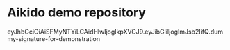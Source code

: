 # Aikido demo repository


eyJhbGciOiAiSFMyNTYiLCAidHlwIjogIkpXVCJ9.eyJibGliIjogImJsb2IifQ.dummy-signature-for-demonstration

